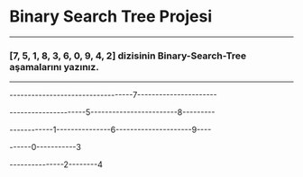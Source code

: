 # Binary Search Tree Projesi

***

 ### **[7, 5, 1, 8, 3, 6, 0, 9, 4, 2]** dizisinin Binary-Search-Tree aşamalarını yazınız.

***

----------------------------------7----------------------

---------------------5------------------------8---------

------------1---------------6---------------------9----

------0-----------3

---------------2--------4